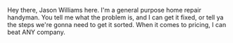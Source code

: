 Hey there, Jason Williams here. 
I'm a general purpose home repair handyman. You tell me what the problem is, and I can get it fixed, or tell ya the steps we're gonna need to get it sorted. When it comes to pricing, I can beat ANY company.
